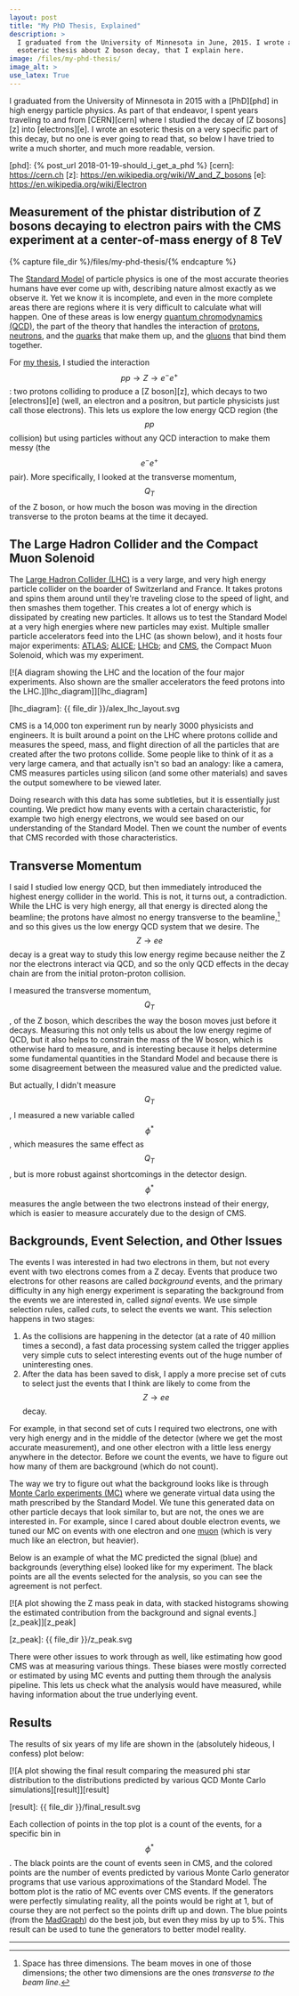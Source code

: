```yaml
---
layout: post
title: "My PhD Thesis, Explained"
description: >
  I graduated from the University of Minnesota in June, 2015. I wrote an
  esoteric thesis about Z boson decay, that I explain here.
image: /files/my-phd-thesis/
image_alt: >
use_latex: True
---
```


I graduated from the University of Minnesota in 2015 with a [PhD][phd] in high
energy particle physics. As part of that endeavor, I spent years traveling to
and from [CERN][cern] where I studied the decay of [Z bosons][z] into
[electrons][e]. I wrote an esoteric thesis on a very specific part of this
decay, but no one is ever going to read that, so below I have tried to write a
much shorter, and much more readable, version.

[phd]: {% post_url 2018-01-19-should_i_get_a_phd %}
[cern]: https://cern.ch
[z]: https://en.wikipedia.org/wiki/W_and_Z_bosons
[e]: https://en.wikipedia.org/wiki/Electron

## Measurement of the phistar distribution of Z bosons decaying to electron pairs with the CMS experiment at a center-of-mass energy of 8 TeV

{% capture file_dir %}/files/my-phd-thesis/{% endcapture %}

<!--{% include lead_image.html %}-->

The [Standard Model][sm] of particle physics is one of the most accurate
theories humans have ever come up with, describing nature almost exactly as we
observe it. Yet we know it is incomplete, and even in the more complete areas
there are regions where it is very difficult to calculate what will happen.
One of these areas is low energy [quantum chromodynamics (QCD)][qcd], the part
of the theory that handles the interaction of [protons][p], [neutrons][n], and
the [quarks][q] that make them up, and the [gluons][g] that bind them
together.

[sm]: https://en.wikipedia.org/wiki/Standard_Model
[qcd]: https://en.wikipedia.org/wiki/Quantum_chromodynamics
[p]: https://en.wikipedia.org/wiki/Proton
[n]: https://en.wikipedia.org/wiki/Neutron
[q]: https://en.wikipedia.org/wiki/Quark
[g]: https://en.wikipedia.org/wiki/Gluon

For [my thesis][thesis], I studied the interaction $$pp \to Z \to e^-e^+$$:
two protons colliding to produce a [Z boson][z], which decays to two
[electrons][e] (well, an electron and a positron, but particle physicists just
call those electrons). This lets us explore the low energy QCD region (the
$$pp$$ collision) but using particles without any QCD interaction to make them
messy (the $$e^-e^+$$ pair). More specifically, I looked at the transverse
momentum, $$Q_T$$ of the Z boson, or how much the boson was moving in the
direction transverse to the proton beams at the time it decayed.

[thesis]: https://hdl.handle.net/11299/175445

## The Large Hadron Collider and the Compact Muon Solenoid

The [Large Hadron Collider (LHC)][lhc] is a very large, and very high energy
particle collider on the boarder of Switzerland and France. It takes protons
and spins them around until they're traveling close to the speed of light, and
then smashes them together. This creates a lot of energy which is dissipated
by creating new particles. It allows us to test the Standard Model at a very
high energies where new particles may exist. Multiple smaller particle
accelerators feed into the LHC (as shown below), and it hosts four major
experiments: [ATLAS][atlas]; [ALICE][alice]; [LHCb][lhcb]; and [CMS][cms], the
Compact Muon Solenoid, which was my experiment.

[lhc]: https://en.wikipedia.org/wiki/Large_Hadron_Collider
[atlas]: https://en.wikipedia.org/wiki/ATLAS_experiment
[alice]: https://en.wikipedia.org/wiki/ALICE_experiment
[lhcb]: https://en.wikipedia.org/wiki/LHCb_experiment
[cms]: https://en.wikipedia.org/wiki/Compact_Muon_Solenoid

[![A diagram showing the LHC and the location of the four major experiments.
Also shown are the smaller accelerators the feed protons into the
LHC.][lhc_diagram]][lhc_diagram]

[lhc_diagram]: {{ file_dir }}/alex_lhc_layout.svg

CMS is a 14,000 ton experiment run by nearly 3000 physicists and engineers. It
is built around a point on the LHC where protons collide and measures the
speed, mass, and flight direction of all the particles that are created after
the two protons collide. Some people like to think of it as a very large
camera, and that actually isn't so bad an analogy: like a camera, CMS measures
particles using silicon (and some other materials) and saves the output
somewhere to be viewed later.

Doing research with this data has some subtleties, but it is essentially just
counting. We predict how many events with a certain characteristic, for
example two high energy electrons, we would see based on our understanding of
the Standard Model. Then we count the number of events that CMS recorded with
those characteristics.

## Transverse Momentum

I said I studied low energy QCD, but then immediately introduced the highest
energy collider in the world. This is not, it turns out, a contradiction.
While the LHC is very high energy, all that energy is directed along the
beamline; the protons have almost no energy transverse to the beamline,[^1]
and so this gives us the low energy QCD system that we desire. The $$Z \to
ee$$ decay is a great way to study this low energy regime because neither the
Z nor the electrons interact via QCD, and so the only QCD effects in the decay
chain are from the initial proton-proton collision.

I measured the transverse momentum, $$Q_T$$, of the Z boson, which describes
the way the boson moves just before it decays. Measuring this not only tells
us about the low energy regime of QCD, but it also helps to constrain the mass
of the W boson, which is otherwise hard to measure, and is interesting because
it helps determine some fundamental quantities in the Standard Model and
because there is some disagreement between the measured value and the
predicted value.

But actually, I didn't measure $$Q_T$$, I measured a new variable called
$$\phi^{*}$$, which measures the same effect as $$Q_T$$, but is more robust
against shortcomings in the detector design. $$\phi^{*}$$ measures the angle
between the two electrons instead of their energy, which is easier to measure
accurately due to the design of CMS.

## Backgrounds, Event Selection, and Other Issues

The events I was interested in had two electrons in them, but not every event
with two electrons comes from a Z decay. Events that produce two electrons for
other reasons are called _background_ events, and the primary difficulty in
any high energy experiment is separating the background from the events we are
interested in, called _signal_ events. We use simple selection rules, called
_cuts_, to select the events we want. This selection happens in two stages:

1. As the collisions are happening in the detector (at a rate of 40 million
   times a second), a fast data processing system called the trigger applies
   very simple cuts to select interesting events out of the huge number of
   uninteresting ones.
2. After the data has been saved to disk, I apply a more precise set of cuts
   to select just the events that I think are likely to come from the $$Z \to
   ee$$ decay.

For example, in that second set of cuts I required two electrons, one with
very high energy and in the middle of the detector (where we get the most
accurate measurement), and one other electron with a little less energy
anywhere in the detector. Before we count the events, we have to figure out
how many of them are background (which do not count).

The way we try to figure out what the background looks like is through [Monte
Carlo experiments (MC)][mc] where we generate virtual data using the math
prescribed by the Standard Model. We tune this generated data on other
particle decays that look similar to, but are not, the ones we are interested
in. For example, since I cared about double electron events, we tuned our MC
on events with one electron and one [muon][muon] (which is very much like an
electron, but heavier).

Below is an example of what the MC predicted the signal (blue) and backgrounds
(everything else) looked like for my experiment. The black points are all the
events selected for the analysis, so you can see the agreement is not perfect.

[mc]: https://en.wikipedia.org/wiki/Monte_Carlo_method
[muon]: https://en.wikipedia.org/wiki/Muon

[![A plot showing the Z mass peak in data, with stacked histograms showing the
estimated contribution from the background and signal events.][z_peak]][z_peak]

[z_peak]: {{ file_dir }}/z_peak.svg

There were other issues to work through as well, like estimating how good CMS
was at measuring various things. These biases were mostly corrected or
estimated by using MC events and putting them through the analysis pipeline.
This lets us check what the analysis would have measured, while having
information about the true underlying event.

## Results

The results of six years of my life are shown in the (absolutely hideous, I
confess) plot below:

[![A plot showing the final result comparing the measured phi star
distribution to the distributions predicted by various QCD Monte Carlo
simulations][result]][result]

[result]: {{ file_dir }}/final_result.svg

Each collection of points in the top plot is a count of the events, for a
specific bin in $$\phi^*$$. The black points are the count of events seen in
CMS, and the colored points are the number of events predicted by various
Monte Carlo generator programs that use various approximations of the Standard
Model. The bottom plot is the ratio of MC events over CMS events. If the
generators were perfectly simulating reality, all the points would be right at
1, but of course they are not perfect so the points drift up and down. The
blue points (from the [MadGraph][madgraph]) do the best job, but even they
miss by up to 5%. This result can be used to tune the generators to better
model reality.

[madgraph]: http://madgraph.physics.illinois.edu

---

[^1]: Space has three dimensions. The beam moves in one of those dimensions; the other two dimensions are the ones _transverse to the beam line_.
